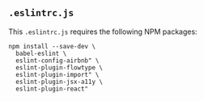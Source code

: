 ## `.eslintrc.js`

This `.eslintrc.js` requires the following NPM packages:

```
npm install --save-dev \
  babel-eslint \
  eslint-config-airbnb" \
  eslint-plugin-flowtype \
  eslint-plugin-import" \
  eslint-plugin-jsx-a11y \
  eslint-plugin-react"
```
